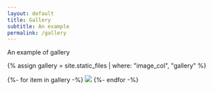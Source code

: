 ```yaml
---
layout: default
title: Gallery
subtitle: An example 
permalink: /gallery
---
```



An example of gallery


{% assign gallery = site.static_files | where: "image_col", "gallery" %}
<div class="chulapa-masonry">
  {%- for item in gallery -%}
  <img class="chulapa-masonry-item" src="{{- item.path | absolute_url -}}">
  {%- endfor -%}
</div>

